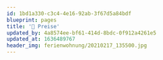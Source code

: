```yaml
---
id: 1bd1a330-c3c4-4e16-92ab-3f67d5a84bdf
blueprint: pages
title: '💸 Preise'
updated_by: 4a8574ee-bf61-414d-8bdc-0f912a4261e5
updated_at: 1636489767
header_img: ferienwohnung/20210217_135500.jpg
---
```

